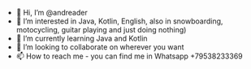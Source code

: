 - 👋 Hi, I’m @andreader
- 👀 I’m interested in Java, Kotlin, English, also in snowboarding, motocycling, guitar playing and just doing nothing)
- 🌱 I’m currently learning Java and Kotlin
- 💞️ I’m looking to collaborate on wherever you want
- 📫 How to reach me - you can find me in Whatsapp +79538233369

<!---
andreader/andreader is a ✨ special ✨ repository because its `README.md` (this file) appears on your GitHub profile.
You can click the Preview link to take a look at your changes.
--->
